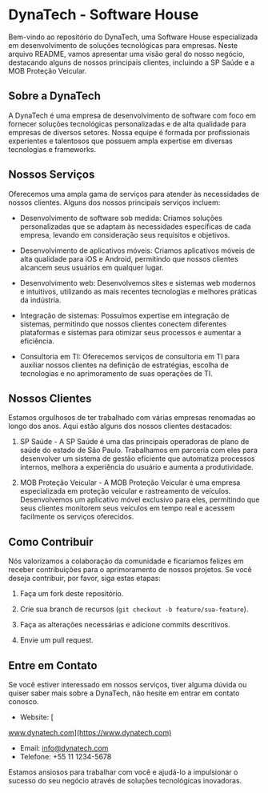 # DynaTech - Software House

Bem-vindo ao repositório do DynaTech, uma Software House especializada em desenvolvimento de soluções tecnológicas para empresas. Neste arquivo README, vamos apresentar uma visão geral do nosso negócio, destacando alguns de nossos principais clientes, incluindo a SP Saúde e a MOB Proteção Veicular.

## Sobre a DynaTech

A DynaTech é uma empresa de desenvolvimento de software com foco em fornecer soluções tecnológicas personalizadas e de alta qualidade para empresas de diversos setores. Nossa equipe é formada por profissionais experientes e talentosos que possuem ampla expertise em diversas tecnologias e frameworks.

## Nossos Serviços

Oferecemos uma ampla gama de serviços para atender às necessidades de nossos clientes. Alguns dos nossos principais serviços incluem:

- Desenvolvimento de software sob medida: Criamos soluções personalizadas que se adaptam às necessidades específicas de cada empresa, levando em consideração seus requisitos e objetivos.

- Desenvolvimento de aplicativos móveis: Criamos aplicativos móveis de alta qualidade para iOS e Android, permitindo que nossos clientes alcancem seus usuários em qualquer lugar.

- Desenvolvimento web: Desenvolvemos sites e sistemas web modernos e intuitivos, utilizando as mais recentes tecnologias e melhores práticas da indústria.

- Integração de sistemas: Possuímos expertise em integração de sistemas, permitindo que nossos clientes conectem diferentes plataformas e sistemas para otimizar seus processos e aumentar a eficiência.

- Consultoria em TI: Oferecemos serviços de consultoria em TI para auxiliar nossos clientes na definição de estratégias, escolha de tecnologias e no aprimoramento de suas operações de TI.

## Nossos Clientes

Estamos orgulhosos de ter trabalhado com várias empresas renomadas ao longo dos anos. Aqui estão alguns dos nossos clientes destacados:

1. SP Saúde - A SP Saúde é uma das principais operadoras de plano de saúde do estado de São Paulo. Trabalhamos em parceria com eles para desenvolver um sistema de gestão eficiente que automatiza processos internos, melhora a experiência do usuário e aumenta a produtividade.

2. MOB Proteção Veicular - A MOB Proteção Veicular é uma empresa especializada em proteção veicular e rastreamento de veículos. Desenvolvemos um aplicativo móvel exclusivo para eles, permitindo que seus clientes monitorem seus veículos em tempo real e acessem facilmente os serviços oferecidos.

## Como Contribuir

Nós valorizamos a colaboração da comunidade e ficaríamos felizes em receber contribuições para o aprimoramento de nossos projetos. Se você deseja contribuir, por favor, siga estas etapas:

1. Faça um fork deste repositório.

2. Crie sua branch de recursos (`git checkout -b feature/sua-feature`).

3. Faça as alterações necessárias e adicione commits descritivos.

4. Envie um pull request.

## Entre em Contato

Se você estiver interessado em nossos serviços, tiver alguma dúvida ou quiser saber mais sobre a DynaTech, não hesite em entrar em contato conosco.

- Website: [

www.dynatech.com](https://www.dynatech.com)
- Email: info@dynatech.com
- Telefone: +55 11 1234-5678

Estamos ansiosos para trabalhar com você e ajudá-lo a impulsionar o sucesso do seu negócio através de soluções tecnológicas inovadoras.

